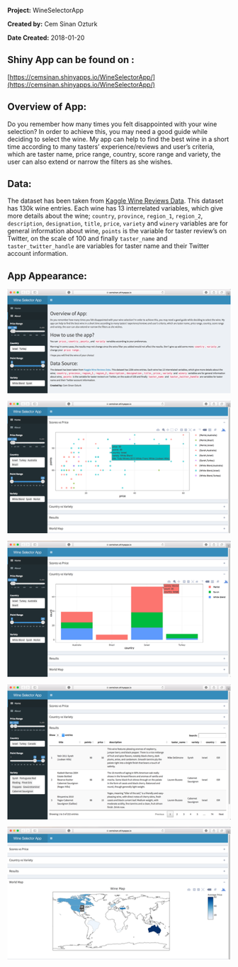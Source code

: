 **Project:** WineSelectorApp

**Created by:** Cem Sinan Ozturk

**Date Created:** 2018-01-20

## Shiny App can be found on :

[https://cemsinan.shinyapps.io/WineSelectorApp/](https://cemsinan.shinyapps.io/WineSelectorApp/)

## Overview of App:

Do you remember how many times you felt disappointed with your wine selection? In order to achieve this, you may need a good guide while deciding to select the wine. My app can help to find the best wine in a short time according to many tasters’ experience/reviews and user’s criteria, which are taster name, price range, country, score range and variety, the user can also extend or narrow the filters as she wishes.

## Data: 
The dataset has been taken from [Kaggle Wine Reviews Data](https://www.kaggle.com/zynicide/wine-reviews/data). This dataset has 130k wine entries. Each wine has 13 interrelated variables, which give more details about the wine; `country`, `province`, `region_1`, `region_2`, `description`, `designation`, `title`, `price`, `variety` and `winery` variables are for general information about wine, `points` is the variable for taster review’s on Twitter, on the scale of 100 and finally `taster_name` and `taster_twitter_handle` are variables for taster name and their Twitter account information.

## App Appearance:


![](fig/about.png)

![](fig/sp2.png)

![](fig/cv2.png)

![](fig/table1.png)

![](fig/map.png)


